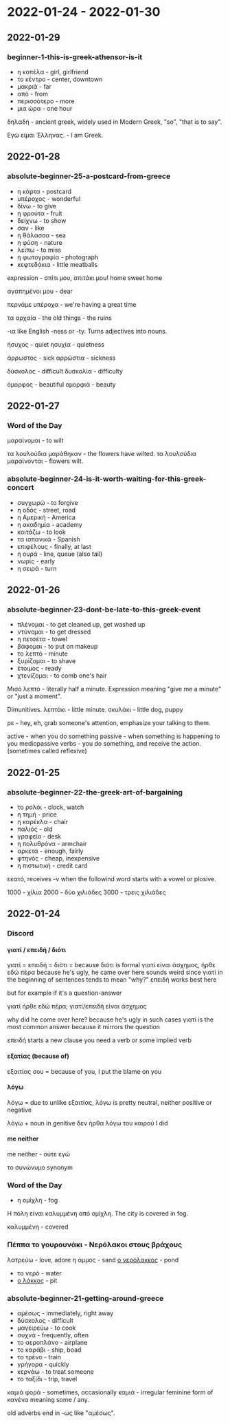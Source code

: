 # 2022-01-24 - 2022-01-30

## 2022-01-29

### beginner-1-this-is-greek-athensor-is-it

* η κοπέλα - girl, girlfriend
* το κέντρο - center, downtown
* μακριά - far
* από - from
* περισσότερο - more
* μια ώρα - one hour

δηλαδή - ancient greek, widely used in Modern Greek, "so", "that is to say".

Εγώ είμαι Έλληνας. - I am Greek.


## 2022-01-28

### absolute-beginner-25-a-postcard-from-greece

* η κάρτα - postcard
* υπέροχος - wonderful
* δίνω - to give
* η φρούτα - fruit
* δείχνω - to show
* σαν - like
* η θάλασσα - sea
* η φύση - nature
* λείπω - to miss
* η φωτογραφία - photograph
* κεφτεδάκια - little meatballs

expression - σπίτι μου, σπιτάκι μου! home sweet home

αγαπημένοι μου - dear

περνάμε υπέροχα - we're having a great time

τα αρχαία - the old things - the ruins

-ια like English -ness or -ty. Turns adjectives into nouns.

ήσυχος - quiet
ησυχία - quietness

άρρωστος - sick
αρρώστια - sickness

δύσκολος - difficult
δυσκολία - difficulty

όμορφος - beautiful
ομορφιά - beauty

## 2022-01-27

### Word of the Day

μαραίνομαι - to wilt

τα λουλούδια μαράθηκαν - the flowers have wilted.
τα λουλούδια μαραίνονται - flowers wilt.

### absolute-beginner-24-is-it-worth-waiting-for-this-greek-concert

* συγχωρώ - to forgive
* η οδός - street, road
* η Αμερική - America
* η ακαδημία - academy
* κοιτάζω - to look
* τα ισπανικά - Spanish
* επιφέλους - finally, at last
* η ουρά - line, queue (also tail)
* νωρίς - early
* η σειρά - turn

## 2022-01-26

### absolute-beginner-23-dont-be-late-to-this-greek-event

* πλένομαι - to get cleaned up, get washed up
* ντύνομαι - to get dressed
* η πετσέτα - towel
* βάφομαι - to put on makeup
* το λεπτό - minute
* ξυρίζομαι - to shave
* έτοιμος - ready
* χτενίζομαι - to comb one's hair

Μισό λεπτό - literally half a minute. Expression meaning "give me a minute" or "just a moment".

Dimunitives. λεπτάκι - little minute. σκυλάκι - little dog, puppy

ρε - hey, eh, grab someone's attention, emphasize your talking to them.

active - when you do something
passive - when something is happening to you
mediopassive verbs - you do something, and receive the action. (sometimes called reflexive)


## 2022-01-25

### absolute-beginner-22-the-greek-art-of-bargaining

* το ρολόι - clock, watch
* η τημή - price
* η καρέκλα - chair
* παλιός - old
* γραφείο - desk
* η πολυθρόνα - armchair
* αρκετά - enough, fairly
* φτηνός - cheap, inexpensive
* η πιστωτική - credit card

εκατό, receives -ν when the followind word starts with a vowel or plosive.

1000 - χίλια
2000 - δύο χιλιάδες
3000 - τρεις χιλιάδες

## 2022-01-24

### Discord

#### γιατί / επειδή / διότι
γιατί = επειδή = διότι = because
διότι is formal
γιατί είναι άσχημος, ήρθε εδώ πέρα
because he's ugly, he came over here sounds weird since γιατί in the beginning of sentences tends to mean "why?"
επειδή works best here

but for example if it's a question-answer

γιατί ήρθε εδώ πέρα;
γιατί/επειδή είναι άσχημος

why did he come over here?
because he's ugly
in such cases γιατί is the most common answer because it mirrors the question

επειδή starts a new clause you need a verb
or some implied verb

#### εξατίας (because of)

εξαιτίας σου = because of you, I put the blame on you

#### λόγω

λόγω = due to
unlike εξαιτίας, λόγω is pretty neutral, neither positive or negative

λόγω + noun in genitive
δεν ήρθα λόγω του καιρού
I did

#### me neither
me neither - ούτε εγώ

το συνώνυμο
synonym

### Word of the Day

* η ομίχλη - fog

Η πόλη είναι καλυμμένη από ομίχλη.
The city is covered in fog.

καλυμμένη - covered

### Πέππα το γουρουνάκι - Νερόλακοι στους βράχους

λατρεύω - love, adore
η άμμος - sand
[ο νερόλακκος] - pond
  * το νερό - water
  * [ο λάκκος] - pit

[ο νερόλακκος]: https://el.wiktionary.org/wiki/%CE%BD%CE%B5%CF%81%CF%8C%CE%BB%CE%B1%CE%BA%CE%BA%CE%BF%CF%82
[ο λάκκος]: https://el.wiktionary.org/wiki/%CE%BB%CE%AC%CE%BA%CE%BA%CE%BF%CF%82

### absolute-beginner-21-getting-around-greece

* αμέσως - immediately, right away
* δύσκολος - difficult
* μαγειρεύω - to cook
* συχνά - frequently, often
* το αεροπλάνο - airplane
* το καράβι - ship, boad
* το τρένο - train
* γρήγορα - quickly
* κερνάω - to treat someone
* το ταξίδι - trip, travel

καμιά φορά - sometimes, occasionally
καμιά - irregular feminine form of κανένα meaning some / any.

old adverbs end in -ως like "αμέσως".
